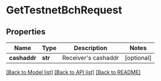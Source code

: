 # GetTestnetBchRequest

## Properties
Name | Type | Description | Notes
------------ | ------------- | ------------- | -------------
**cashaddr** | **str** | Receiver&#39;s cashaddr | [optional] 

[[Back to Model list]](../README.md#documentation-for-models) [[Back to API list]](../README.md#documentation-for-api-endpoints) [[Back to README]](../README.md)


